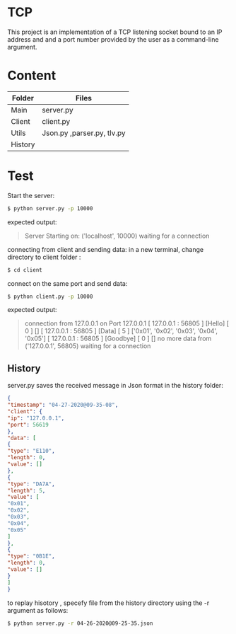 # TCP 

This project is an implementation of a TCP listening socket bound to an IP address and and a port number provided by the user as a command-line argument.


# Content
| Folder|Files |
| ------ | ------ |
| Main|server.py|
| Client| client.py |
| Utils| Json.py ,parser.py, tlv.py |
| History| |

# Test

Start the server:
```sh
$ python server.py -p 10000
```
expected output:
>Server Starting on:  ('localhost', 10000)
waiting for a connection

connecting from client and sending data:
in a new terminal, change directory to client folder :
```sh
$ cd client
```
connect on the same port and send data:
```sh
$ python client.py -p 10000
```
expected output:
>connection from  127.0.0.1 on Port  127.0.0.1
[ 127.0.0.1 : 56805 ] [Hello]  [ 0 ]  []
[ 127.0.0.1 : 56805 ] [Data]  [ 5 ]  ['0x01', '0x02', '0x03', '0x04', '0x05']
[ 127.0.0.1 : 56805 ] [Goodbye]  [ 0 ]  []
no more data from ('127.0.0.1', 56805)
waiting for a connection



## History

server.py saves the received message in Json format in the history folder:

```json
{
"timestamp": "04-27-2020@09-35-08",
"client": {
"ip": "127.0.0.1",
"port": 56619
},
"data": [
{
"type": "E110",
"length": 0,
"value": []
},
{
"type": "DA7A",
"length": 5,
"value": [
"0x01",
"0x02",
"0x03",
"0x04",
"0x05"
]
},
{
"type": "0B1E",
"length": 0,
"value": []
}
]
}
```
to replay hisotory , specefy file from the history directory using the -r argument as follows:
```sh
$ python server.py -r 04-26-2020@09-25-35.json
```
